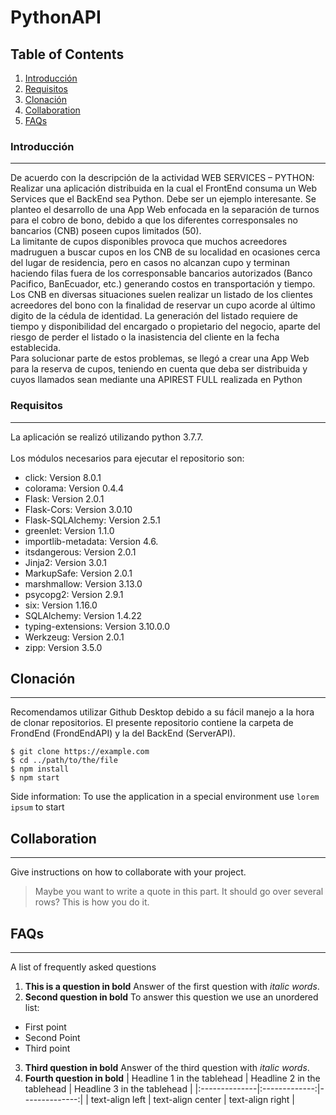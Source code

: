 # PythonAPI
## Table of Contents
1. [Introducción](#introducción)
2. [Requisitos](#requisitos)
3. [Clonación](#clonación)
4. [Collaboration](#collaboration)
5. [FAQs](#faqs)
### Introducción
***
De acuerdo con la descripción de la actividad WEB SERVICES – PYTHON: Realizar una aplicación distribuida en la cual el FrontEnd consuma un Web Services que el BackEnd sea Python. Debe ser un ejemplo interesante. Se planteo el desarrollo de una App Web enfocada en la separación de turnos para el cobro de bono, debido a que los diferentes corresponsales no bancarios (CNB) poseen cupos limitados (50).
<br/> La limitante de cupos disponibles provoca que muchos acreedores madruguen a buscar cupos en los CNB de su localidad en ocasiones cerca del lugar de residencia, pero en casos no alcanzan cupo y terminan haciendo filas fuera de los corresponsable bancarios autorizados (Banco Pacifico, BanEcuador, etc.) generando costos en transportación y tiempo.
Los CNB en diversas situaciones suelen realizar un listado de los clientes acreedores del bono con la finalidad de reservar un cupo acorde al último digito de la cédula de identidad. La generación del listado requiere de tiempo y disponibilidad del encargado o propietario del negocio, aparte del riesgo de perder el listado o la inasistencia del cliente en la fecha establecida.
<br/> Para solucionar parte de estos problemas, se llegó a crear una App Web para la reserva de cupos, teniendo en cuenta que deba ser distribuida y cuyos llamados sean mediante una APIREST FULL realizada en Python

### Requisitos
***
La aplicación se realizó utilizando python 3.7.7.
<br/> 
<br/> Los módulos necesarios para ejecutar el repositorio son:
* click: Version 8.0.1
* colorama: Version 0.4.4
* Flask: Version 2.0.1
* Flask-Cors: Version 3.0.10
* Flask-SQLAlchemy: Version 2.5.1
* greenlet: Version 1.1.0
* importlib-metadata: Version 4.6.
* itsdangerous: Version 2.0.1
* Jinja2: Version 3.0.1
* MarkupSafe: Version 2.0.1
* marshmallow: Version 3.13.0
* psycopg2: Version 2.9.1
* six: Version 1.16.0
* SQLAlchemy: Version 1.4.22
* typing-extensions: Version 3.10.0.0
* Werkzeug: Version 2.0.1
* zipp: Version 3.5.0

## Clonación
***
Recomendamos utilizar Github Desktop debido a su fácil manejo a la hora de clonar repositorios. El presente repositorio contiene la carpeta de FrondEnd (FrondEndAPI) y la del BackEnd (ServerAPI).
```
$ git clone https://example.com
$ cd ../path/to/the/file
$ npm install
$ npm start
```
Side information: To use the application in a special environment use ```lorem ipsum``` to start
## Collaboration
***
Give instructions on how to collaborate with your project.
> Maybe you want to write a quote in this part. 
> It should go over several rows?
> This is how you do it.
## FAQs
***
A list of frequently asked questions
1. **This is a question in bold**
Answer of the first question with _italic words_. 
2. __Second question in bold__ 
To answer this question we use an unordered list:
* First point
* Second Point
* Third point
3. **Third question in bold**
Answer of the third question with *italic words*.
4. **Fourth question in bold**
| Headline 1 in the tablehead | Headline 2 in the tablehead | Headline 3 in the tablehead |
|:--------------|:-------------:|--------------:|
| text-align left | text-align center | text-align right |
